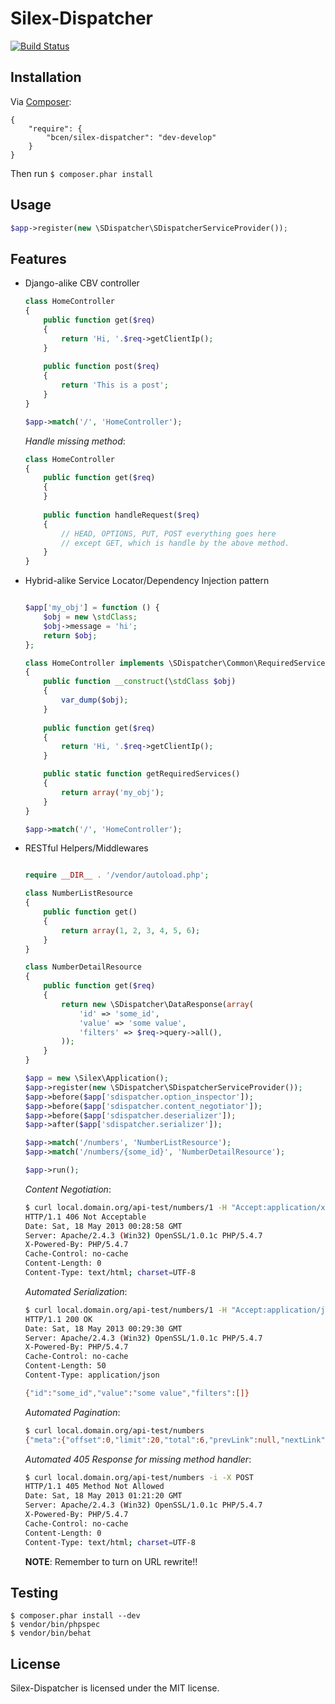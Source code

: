 Silex-Dispatcher
================

[![Build Status](https://secure.travis-ci.org/bcen/silex-dispatcher.png)](http://travis-ci.org/bcen/silex-dispatcher)


## Installation

Via [Composer](http://getcomposer.org/):

    {
        "require": {
            "bcen/silex-dispatcher": "dev-develop"
        }
    }

Then run ```$ composer.phar install```

## Usage

```php
$app->register(new \SDispatcher\SDispatcherServiceProvider());
```

## Features

- Django-alike CBV controller
    ```php
    class HomeController
    {
        public function get($req)
        {
            return 'Hi, '.$req->getClientIp();
        }
        
        public function post($req)
        {
            return 'This is a post';
        }
    }
    
    $app->match('/', 'HomeController');
    ```
    
    _Handle missing method_:
    ```php
    class HomeController
    {
        public function get($req)
        {
        }
        
        public function handleRequest($req)
        {
            // HEAD, OPTIONS, PUT, POST everything goes here
            // except GET, which is handle by the above method.
        }
    }
    ```
    
- Hybrid-alike Service Locator/Dependency Injection pattern

    ```php
    
    $app['my_obj'] = function () {
        $obj = new \stdClass;
        $obj->message = 'hi';
        return $obj;
    };
    
    class HomeController implements \SDispatcher\Common\RequiredServiceMetaProviderInterface
    {
        public function __construct(\stdClass $obj)
        {
            var_dump($obj);
        }
        
        public function get($req)
        {
            return 'Hi, '.$req->getClientIp();
        }

        public static function getRequiredServices()
        {
            return array('my_obj');
        }
    }
    
    $app->match('/', 'HomeController');
    
    ```
    
- RESTful Helpers/Middlewares

    ```php

    require __DIR__ . '/vendor/autoload.php';

    class NumberListResource
    {
        public function get()
        {
            return array(1, 2, 3, 4, 5, 6);
        }
    }
    
    class NumberDetailResource
    {
        public function get($req)
        {
            return new \SDispatcher\DataResponse(array(
                'id' => 'some_id',
                'value' => 'some value',
                'filters' => $req->query->all(),
            ));
        }
    }
    
    $app = new \Silex\Application();
    $app->register(new \SDispatcher\SDispatcherServiceProvider());
    $app->before($app['sdispatcher.option_inspector']);
    $app->before($app['sdispatcher.content_negotiator']);
    $app->before($app['sdispatcher.deserializer']);
    $app->after($app['sdispatcher.serializer']);
    
    $app->match('/numbers', 'NumberListResource');
    $app->match('/numbers/{some_id}', 'NumberDetailResource');
    
    $app->run();

    ```
    
    _Content Negotiation_:
    ```sh
    $ curl local.domain.org/api-test/numbers/1 -H "Accept:application/xml" -i
    HTTP/1.1 406 Not Acceptable
    Date: Sat, 18 May 2013 00:28:58 GMT
    Server: Apache/2.4.3 (Win32) OpenSSL/1.0.1c PHP/5.4.7
    X-Powered-By: PHP/5.4.7
    Cache-Control: no-cache
    Content-Length: 0
    Content-Type: text/html; charset=UTF-8
    ```
    
    _Automated Serialization_:
    ```sh
    $ curl local.domain.org/api-test/numbers/1 -H "Accept:application/json" -i
    HTTP/1.1 200 OK
    Date: Sat, 18 May 2013 00:29:30 GMT
    Server: Apache/2.4.3 (Win32) OpenSSL/1.0.1c PHP/5.4.7
    X-Powered-By: PHP/5.4.7
    Cache-Control: no-cache
    Content-Length: 50
    Content-Type: application/json
    
    {"id":"some_id","value":"some value","filters":[]}
    ```
    
    _Automated Pagination_:
    ```sh
    $ curl local.domain.org/api-test/numbers
    {"meta":{"offset":0,"limit":20,"total":6,"prevLink":null,"nextLink":null},"objects":[1,2,3,4,5,6]}
    ```
    
    _Automated 405 Response for missing method handler_:
    ```sh
    $ curl local.domain.org/api-test/numbers -i -X POST
    HTTP/1.1 405 Method Not Allowed
    Date: Sat, 18 May 2013 01:21:20 GMT
    Server: Apache/2.4.3 (Win32) OpenSSL/1.0.1c PHP/5.4.7
    X-Powered-By: PHP/5.4.7
    Cache-Control: no-cache
    Content-Length: 0
    Content-Type: text/html; charset=UTF-8
    ```
    
    __NOTE__: Remember to turn on URL rewrite!!

## Testing


```
$ composer.phar install --dev
$ vendor/bin/phpspec
$ vendor/bin/behat
```

## License

Silex-Dispatcher is licensed under the MIT license.
